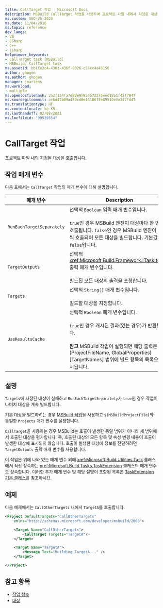 ```yaml
---
title: CallTarget 작업 | Microsoft Docs
description: MSBuild CallTarget 작업을 사용하여 프로젝트 파일 내에서 지정된 대상을 호출하는 방법을 알아봅니다.
ms.custom: SEO-VS-2020
ms.date: 11/04/2016
ms.topic: reference
dev_langs:
- VB
- CSharp
- C++
- jsharp
helpviewer_keywords:
- CallTarget task [MSBuild]
- MSBuild, CallTarget task
ms.assetid: bb1fe2c4-4383-436f-8326-c24cc4a46150
author: ghogen
ms.author: ghogen
manager: jmartens
ms.workload:
- multiple
ms.openlocfilehash: 3a2f124fa7e83e9f85e572276eed1851f42f7047
ms.sourcegitcommit: ae6d47b09a439cd0e13180f5e89510e3e347fd47
ms.translationtype: HT
ms.contentlocale: ko-KR
ms.lasthandoff: 02/08/2021
ms.locfileid: "99939554"
---
```

# <a name="calltarget-task"></a>CallTarget 작업

프로젝트 파일 내의 지정된 대상을 호출합니다.

## <a name="task-parameters"></a>작업 매개 변수

 다음 표에서는 `CallTarget` 작업의 매개 변수에 대해 설명합니다.

| 매개 변수 | Description |
|---------------------------| - |
| `RunEachTargetSeparately` | 선택적 `Boolean` 입력 매개 변수입니다.<br /><br /> `true`인 경우 MSBuild 엔진이 대상마다 한 번씩 호출됩니다. `false`인 경우 MSBuild 엔진이 한 번씩 호출되어 모든 대상을 빌드합니다. 기본값은 `false`입니다. |
| `TargetOutputs` | 선택적 <xref:Microsoft.Build.Framework.ITaskItem>`[]` 출력 매개 변수입니다.<br /><br /> 빌드된 모든 대상의 출력을 포함합니다. |
| `Targets` | 선택적 `String[]` 매개 변수입니다.<br /><br /> 빌드할 대상을 지정합니다. |
| `UseResultsCache` | 선택적 `Boolean` 매개 변수입니다.<br /><br /> `true`인 경우 캐시된 결과(있는 경우)가 반환됩니다.<br /><br /> **참고** MSBuild 작업이 실행되면 해당 출력은 (ProjectFileName, GlobalProperties)[TargetNames] 범위에 빌드 항목의 목록으로 캐시됩니다. |

## <a name="remarks"></a>설명

 `Targets`에 지정된 대상이 실패하고 `RunEachTargetSeparately`가 `true`인 경우 작업이 나머지 대상을 계속 빌드합니다.

 기본 대상을 빌드하려는 경우 [MSBuild 작업](../msbuild/msbuild-task.md)을 사용하고 `$(MSBuildProjectFile)`와 동일한 `Projects` 매개 변수를 설정합니다.

`CallTarget`을 사용하는 경우 MSBuild는 호출이 발생한 동일 범위가 아니라 새 범위에서 호출된 대상을 평가합니다. 즉, 호출된 대상의 모든 항목 및 속성 변경 내용이 호출이 발생한 대상에 표시되지 않습니다.  호출이 발생한 대상에 정보를 전달하려면 `TargetOutputs` 출력 매개 변수를 사용합니다.

 이 작업은 위에 나와 있는 매개 변수 외에 <xref:Microsoft.Build.Utilities.Task> 클래스에서 직접 상속하는 <xref:Microsoft.Build.Tasks.TaskExtension> 클래스의 매개 변수도 상속합니다. 이러한 추가 매개 변수 및 해당 설명이 포함된 목록은 [TaskExtension 기본 클래스](../msbuild/taskextension-base-class.md)를 참조하세요.

## <a name="example"></a>예제

 다음 예제에서는 `CallOtherTargets` 내에서 `TargetA`를 호출합니다.

```xml
<Project DefaultTargets="CallOtherTargets"
    xmlns="http://schemas.microsoft.com/developer/msbuild/2003">

    <Target Name="CallOtherTargets">
        <CallTarget Targets="TargetA"/>
    </Target>

    <Target Name="TargetA">
        <Message Text="Building TargetA..." />
    </Target>

</Project>
```

## <a name="see-also"></a>참고 항목

- [작업 참조](../msbuild/msbuild-task-reference.md)
- [대상](../msbuild/msbuild-targets.md)
